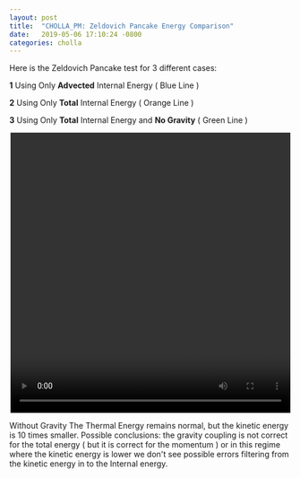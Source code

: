 ```yaml
---
layout: post
title:  "CHOLLA_PM: Zeldovich Pancake Energy Comparison"
date:   2019-05-06 17:10:24 -0800
categories: cholla
---
```



Here is the Zeldovich Pancake test for 3 different cases:

**1** Using Only **Advected** Internal Energy ( Blue Line )

**2** Using Only **Total** Internal Energy ( Orange Line )

**3** Using Only **Total** Internal Energy and **No Gravity** ( Green Line )

<div style="text-align: center">
<video src="{{ site.url }}assets/videos/zeldovich_energy.mp4" width="500" height="500" controls preload> </video>
</div>

Without Gravity The Thermal Energy remains normal, but the kinetic energy is 10 times smaller. Possible conclusions: the gravity coupling is not correct for the total energy ( but it is correct for the momentum ) or in this regime where the kinetic energy is lower we don't see possible errors filtering from the kinetic energy in to the Internal energy.
